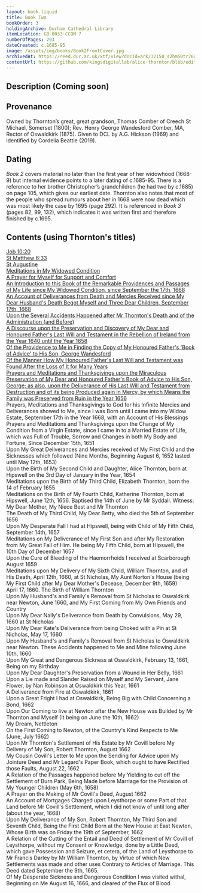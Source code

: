 ```yaml
---
layout: book.liquid
title: Book Two
bookOrder: 3
holdingArchive: Durham Cathedral Library
itemLocation: GB-0033-CCOM 7
numberOfPages: 293
dateCreated: c.1685-95
image: /assets/img/books/Book2FrontCover.jpg
archivedAt: https://reed.dur.ac.uk/xtf/view?docId=ark/32150_s2hm50tr76x.xml;query=2022#comber-3
contentUrl: https://github.com/kingsdigitallab/alice-thornton/blob/edition/texts/02_book_two/book_two.xml
---
```


## Description (Coming soon)

## Provenance 

Owned by Thornton’s great, great grandson, Thomas Comber of Creech St Michael, Somerset (1800); Rev. Henry George Wandesford Comber, MA, Rector of Oswaldkirk (1875). Given to DCL by A.G. Hickson (1969) and identified by Cordelia Beattie (2019). 

## Dating

_Book 2_ covers material no later than the first year of her widowhood (1668-9) but internal evidence points to a later dating of c.1685-95. There is a reference to her brother Christopher’s grandchildren (he had two by c.1685) on page 105, which gives our earliest date. Thornton also notes that most of the people who spread rumours about her in 1668 were now dead which was most likely the case by 1695 (page 292). It is referenced in _Book 3_ (pages 82, 99, 132), which indicates it was written first and therefore finished by c.1695.

## Contents (using Thornton's titles)

[Job 10:20](https://thornton.kdl.kcl.ac.uk/edition/?p0.do=book_two&p0.lo=p.1&p0.vi=modern) <br/>
[St Matthew 6:33](https://thornton.kdl.kcl.ac.uk/edition/?p0.do=book_two&p0.lo=p.3&p0.vi=modern) <br/>
[St Augustine](https://thornton.kdl.kcl.ac.uk/edition/?p0.do=book_two&p0.lo=p.3&p0.vi=modern) <br/>
[Meditations in My Widowed Condition](https://thornton.kdl.kcl.ac.uk/edition/?p0.do=book_two&p0.lo=p.5&p0.vi=modern) <br/>
[A Prayer for Myself for Support and Comfort](https://thornton.kdl.kcl.ac.uk/edition/?p0.do=book_two&p0.lo=p.7&p0.vi=modern) <br/>
[An Introduction to this Book of the Remarkable Providences and Passages of My Life since My Widowed Condition, since September the 17th, 1668](https://thornton.kdl.kcl.ac.uk/edition/?p0.do=book_two&p0.lo=p.13&p0.vi=modern) <br/>
[An Account of Deliverances from Death and Mercies Received since My Dear Husband's Death Begot Myself and Three Dear Children, September 17th, 1668](https://thornton.kdl.kcl.ac.uk/edition/?p0.do=book_two&p0.lo=p.23&p0.vi=modern) <br/>
[Upon the Several Accidents Happened after Mr Thornton's Death and of the Administration (and Before)](https://thornton.kdl.kcl.ac.uk/edition/?p0.do=book_two&p0.lo=p.27&p0.vi=modern) <br/>
[A Discourse upon the Preservation and Discovery of My Dear and Honoured Father's Last Will and Testament in the Rebellion of Ireland from the Year 1640 until the Year 1658](https://thornton.kdl.kcl.ac.uk/edition/?p0.do=book_two&p0.lo=p.36&p0.vi=modern) <br/>
[Of the Providence to Me in Finding the Copy of My Honoured Father's 'Book of Advice' to His Son, George Wandesford](https://thornton.kdl.kcl.ac.uk/edition/?p0.do=book_two&p0.lo=p.44&p0.vi=modern) <br/>
[Of the Manner How My Honoured Father's Last Will and Testament was Found After the Loss of It for Many Years](https://thornton.kdl.kcl.ac.uk/edition/?p0.do=book_two&p0.lo=p.68&p0.vi=modern) <br/>
[Prayers and Meditations and Thanksgivings upon the Miraculous Preservation of My Dear and Honoured Father's Book of Advice to His Son, George; as also, upon the Deliverance of His Last Will and Testament from Destruction and of its being Produced again in Mercy, by which Means the Family was Preserved from Ruin in the Year 1656](https://thornton.kdl.kcl.ac.uk/edition/?p0.do=book_two&p0.lo=p.85&p0.vi=modern) <br/>
Prayers, Meditations and Thanksgivings to God for his Infinite Mercies and Deliverances showed to Me, since I was Born until I came into my Widow Estate, September 17th in the Year 1668, with an Account of His Blessings <br/>
Prayers and Meditations and Thanksgivings upon the Change of My Condition from a Virgin Estate, since I came in to a Married Estate of Life, which was Full of Trouble, Sorrow and Changes in both My Body and Fortune, Since December 15th, 1651 <br/>
Upon My Great Deliverances and Mercies received of My First Child and the Sicknesses which followed (Nine Months, Beginning August 6, 1652 lasted until May 12th, 1653) <br/>
Upon the Birth of My Second Child and Daughter, Alice Thornton, born at Hipswell on the 3rd Day of January in the Year, 1654 <br/>
Meditations upon the Birth of My Third Child, Elizabeth Thornton, born the 14 of February 1655 <br/>
Meditations on the Birth of My Fourth Child, Katherine Thornton, born at Hipswell, June 12th, 1656. Baptised the 14th of June by Mr Syddall. Witness: My Dear Mother, My Niece Best and Mr Thornton <br/>
The Death of My Third Child, My Dear Betty, who died the 5th of September 1656 <br/>
Upon My Desperate Fall I had at Hipswell, being with Child of My Fifth Child, September 14th, 1657 <br/>
Meditations on My Deliverance of My First Son and after My Restoration from My Great Fall of Him. He being My Fifth Child, born at Hipswell, the 10th Day of December 1657 <br/>
Upon the Cure of Bleeding of the Haemorrhoids I received at Scarborough August 1659 <br/>
Meditations upon My Delivery of My Sixth Child, William Thornton, and of His Death, April 12th, 1660, at St Nicholas, My Aunt Norton's House (being My First Child after My Dear Mother's Decease, December 9th, 1659) <br/>
April 17, 1660. The Birth of William Thornton <br/>
Upon My Husband's and Family's Removal from St Nicholas to Oswaldkirk near Newton, June 1660, and My First Coming from My Own Friends and Country <br/>
Upon My Dear Nally's Deliverance from Death by Convulsions, May 29, 1660 at St Nicholas <br/>
Upon My Dear Kate's Deliverance from being Choked with a Pin at St Nicholas, May 17, 1660 <br/>
Upon My Husband's and Family's Removal from St Nicholas to Oswaldkirk near Newton. These Accidents happened to Me and Mine following June 10th, 1660 <br/>
Upon My Great and Dangerous Sickness at Oswaldkirk, February 13, 1661, Being on my Birthday <br/>
Upon My Dear Daughter's Preservation from a Wound in Her Belly, 1661 <br/>
Upon a Lie made and Slander Raised on Myself and My Servant, Jane Flower, by Nan Robinson at Oswaldkirk this Year, 1661 <br/>
A Deliverance from Fire at Oswaldkirk, 1661 <br/>
Upon a Great Fright I had at Oswaldkirk, Being Big with Child Concerning a Bond, 1662 <br/>
Upon Our Coming to live at Newton after the New House was Builded by Mr Thornton and Myself (It being on June the 10th, 1662) <br/>
My Dream, Nettleton <br/>
On the First Coming to Newton, of the Country's Kind Respects to Me (June, July 1662) <br/>
Upon Mr Thornton's Settlement of His Estate by Mr Covill before My Delivery of My Son, Robert Thornton, August 1662 <br/>
My Cousin Covill's Letter to Me upon the Sending for Advice upon My Jointure Deed and Mr Legard's Paper Book, which ought to have Rectified those Faults, August 22, 1662 <br/>
A Relation of the Passages happened before My Yielding to cut off the Settlement of Burn Park, Being Made before Marriage for the Provision of My Younger Children (May 6th, 1658) <br/>
A Prayer on the Making of Mr Covill's Deed, August 1662 <br/>
An Account of Mortgages Charged upon Leysthorpe or some Part of that Land before Mr Covill's Settlement, which I did not know of until long after (about the year, 1668) <br/>
Upon My Deliverance of My Son, Robert Thornton, My Third Son and Seventh Child, Being the First Child Born at the New House at East Newton, Whose Birth was on Friday the 19th of September, 1662 <br/>
A Relation of the Cutting of the Entail and Deed of Settlement of Mr Covill of Leysthorpe, without my Consent or Knowledge, done by a Little Deed, which gave Possession and Seizure, et cetera, of the Land of Leysthorpe to Mr Francis Darley by Mr William Thornton, by Virtue of which New Settlements was made and other uses Contrary to Articles of Marriage. This Deed dated September the 9th, 1665. <br/>
Of My Desperate Sickness and Dangerous Condition I was visited withal, Beginning on Me August 16, 1666, and cleared of the Flux of Blood <br/>
